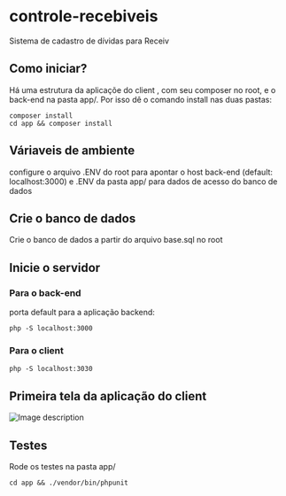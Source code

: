 # controle-recebiveis
Sistema de cadastro de dívidas para Receiv


## Como iniciar?
Há uma estrutura da aplicaçõe do client , com seu composer no root, e o back-end na pasta app/. Por isso dê o comando install nas duas pastas:
```
composer install
cd app && composer install
```
## Váriaveis de ambiente 
configure o arquivo .ENV do root para apontar o host back-end (default: localhost:3000) e .ENV da pasta app/ para dados de acesso do banco de dados

## Crie o banco de dados
Crie o banco de dados a partir do arquivo base.sql no root

## Inicie o servidor
###  Para o back-end
porta default para a aplicação backend:
```
php -S localhost:3000
```
### Para o client
```
php -S localhost:3030
```

## Primeira tela da aplicação do client
![Image description](https://www.dropbox.com/s/o45w46khun39vdy/index.png?dl=0)

## Testes
Rode os testes na pasta app/
```
cd app && ./vendor/bin/phpunit  
```
